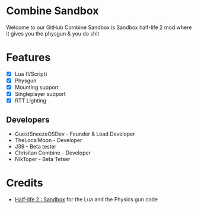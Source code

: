 # Combine Sandbox
Welcome to our GitHub
Combine Sandbox is Sandbox half-life 2 mod where it gives you the physgun & you do shit

# Features
- [X] Lua (VScript)
- [X] Physgun
- [X] Mounting support
- [X] Singleplayer support
- [X] RTT Lighting

## Developers
* GuestSneezeOSDev - Founder & Lead Developer
* TheLocalMoon - Developer
* J39 - Beta tester
* Chrisitan Combine - Developer
* NikToper - Beta Tetser


# Credits
* [Half-life 2 : Sandbox](https://github.com/Planimeter/hl2sb-src) for the Lua and the Physics gun code
